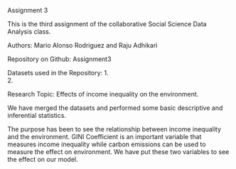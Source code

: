 Assignment 3

This is the third assignment of the collaborative Social Science Data Analysis class.

Authors: Mario Alonso Rodriguez and Raju Adhikari

Repository on Github: Assignment3 

Datasets used in the Repository: 
1.  
2. 

Research Topic: Effects of income inequality on the environment.

We have merged the datasets and performed some basic descriptive and inferential statistics. 

The purpose has been to see the relationship between income inequality and the environment. GINI Coefficient is an important variable that measures income inequality while carbon emissions can be used to measure the effect on environment. We have put these two variables to see the effect on our model.

